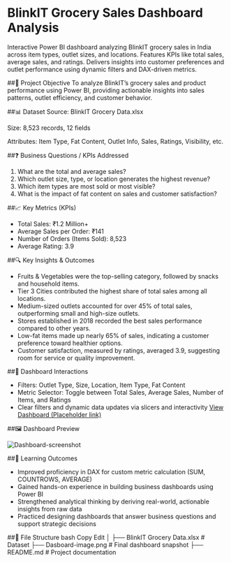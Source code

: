 # BlinkIT Grocery Sales Dashboard Analysis
Interactive Power BI dashboard analyzing BlinkIT grocery sales in India across item types, outlet sizes, and locations. Features KPIs like total sales, average sales, and ratings. Delivers insights into customer preferences and outlet performance using dynamic filters and DAX-driven metrics.

##🧩 Project Objective
To analyze BlinkIT’s grocery sales and product performance using Power BI, providing actionable insights into sales patterns, outlet efficiency, and customer behavior.

##📊 Dataset
Source: BlinkIT Grocery Data.xlsx

Size: 8,523 records, 12 fields

Attributes: Item Type, Fat Content, Outlet Info, Sales, Ratings, Visibility, etc.

##❓ Business Questions / KPIs Addressed
1.  What are the total and average sales?
2. Which outlet size, type, or location generates the highest revenue?
3. Which item types are most sold or most visible?
4. What is the impact of fat content on sales and customer satisfaction?

##📈 Key Metrics (KPIs)
- Total Sales: ₹1.2 Million+
- Average Sales per Order: ₹141
- Number of Orders (Items Sold): 8,523
- Average Rating: 3.9

##🔍 Key Insights & Outcomes
- Fruits & Vegetables were the top-selling category, followed by snacks and household items.
- Tier 3 Cities contributed the highest share of total sales among all locations.
- Medium-sized outlets accounted for over 45% of total sales, outperforming small and high-size outlets.
- Stores established in 2018 recorded the best sales performance compared to other years.
- Low-fat items made up nearly 65% of sales, indicating a customer preference toward healthier options.
- Customer satisfaction, measured by ratings, averaged 3.9, suggesting room for service or quality improvement.

##📌 Dashboard Interactions
- Filters: Outlet Type, Size, Location, Item Type, Fat Content
- Metric Selector: Toggle between Total Sales, Average Sales, Number of Items, and Ratings
- Clear filters and dynamic data updates via slicers and interactivity
<a href="[https://github.com/Antaramore29/Orders_Report_Dashboard_Looker/blob/main/Dasboard-image.png](https://github.com/Antaramore29/BlinkIt-Sales-Dashboard/blob/main/Dashboard-screenshot.PNG)">View Dashboard (Placeholder link)</a>  

##🖼️ Dashboard Preview

![Dashboard-screenshot](https://github.com/user-attachments/assets/058dc032-b4f4-4a15-a9f1-f77e9591460a)

##🎯 Learning Outcomes
- Improved proficiency in DAX for custom metric calculation (SUM, COUNTROWS, AVERAGE)
- Gained hands-on experience in building business dashboards using Power BI
- Strengthened analytical thinking by deriving real-world, actionable insights from raw data
- Practiced designing dashboards that answer business questions and support strategic decisions

##📁 File Structure
bash
Copy
Edit
│
├── BlinkIT Grocery Data.xlsx     # Dataset
├── Dasboard-image.png            # Final dashboard snapshot
├── README.md                     # Project documentation
